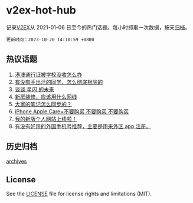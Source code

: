 # v2ex-hot-hub

 记录[V2EX](https://www.v2ex.com/)从 2021-01-06 日至今的热门话题。每小时抓取一次数据，按天[归档](archives)。

`更新时间：2023-10-20 14:10:59 +0800`

## 热议话题

1. [港澳通行证被学校没收怎么办](https://www.v2ex.com/t/983522)
1. [有没有手出汗的同学，怎么彻底根除的](https://www.v2ex.com/t/983499)
1. [谈谈 星闪 的未来](https://www.v2ex.com/t/983630)
1. [新房装修，应该用什么网线](https://www.v2ex.com/t/983669)
1. [大家的笔记怎么同步的？](https://www.v2ex.com/t/983507)
1. [iPhone Apple Care+不要购买 不要购买 不要购买](https://www.v2ex.com/t/983570)
1. [我的新版个人网站上线啦！](https://www.v2ex.com/t/983646)
1. [有没有好用的外国手机号推荐，主要是用来外区 app 注册。](https://www.v2ex.com/t/983553)

## 历史归档

[archives](archives)

## License

See the [LICENSE](LICENSE) file for license rights and limitations (MIT).
